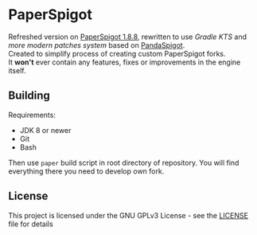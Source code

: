 PaperSpigot
===========

Refreshed version on [PaperSpigot 1.8.8](https://github.com/PaperMC/Paper/tree/ver/1.8.8), rewritten to use *Gradle KTS* and *more modern patches system* based on [PandaSpigot](https://github.com/hpfxd/PandaSpigot). <br>
Created to simplify process of creating custom PaperSpigot forks.<br>
It **won't** ever contain any features, fixes or improvements in the engine itself.

Building
------
Requirements:
- JDK 8 or newer
- Git
- Bash

Then use `paper` build script in root directory of repository. You will find everything there you need to develop own fork.

License
------
This project is licensed under the GNU GPLv3 License - see the [LICENSE](LICENSE) file for details
